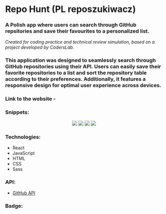 # Repo Hunt (PL reposzukiwacz)
### A Polish app where users can search through GitHub repsitories and save their favourites to a personalized list. 
_Created for coding practice and technical review simulation, based on a project developed by CodersLab._
### This application was designed to seamlessly search through GitHub repositories using their API. Users can easily save their favorite repositories to a list and sort the repository table according to their preferences. Additionally, it features a responsive design for optimal user experience across devices.

### Link to the website - 

### Snippets:
<p align="center">
<img src="https://github.com/aleksandrawrombel/reposzukiwacz/assets/128837261/30950973-1604-4831-9fee-5775df6d4853"/>
<img src="https://github.com/aleksandrawrombel/reposzukiwacz/assets/128837261/2bf6e9d4-ab05-4fd1-8fe4-0267edffdfb7"/>
<img src="https://github.com/aleksandrawrombel/reposzukiwacz/assets/128837261/0b769848-9cc2-4c02-92f4-8d9b17163e78"/>
<img src="https://github.com/aleksandrawrombel/reposzukiwacz/assets/128837261/4e67cbc7-5d7b-43fa-ae90-9c2d91d110ab"/>
</p>

### Technologies:

  * React
  * JavaScript
  * HTML
  * CSS
  * Sass

### API:

 * [GitHub API](https://docs.github.com/en/rest?apiVersion=2022-11-28)

### Badge:
